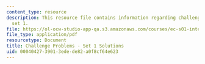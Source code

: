 ```yaml
---
content_type: resource
description: This resource file contains information regarding challenge problem solution
  set 1.
file: https://ol-ocw-studio-app-qa.s3.amazonaws.com/courses/ec-s01-internet-technology-in-local-and-global-communities-spring-2005-summer-2005/0004042739013edede82a0f8cf64e623_MITEC_S01S05_chal_prob1sol.pdf
file_type: application/pdf
resourcetype: Document
title: Challenge Problems - Set 1 Solutions
uid: 00040427-3901-3ede-de82-a0f8cf64e623
---
```


